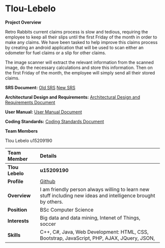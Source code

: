 # Tlou-Lebelo

**Project Overview**

Retro Rabbits current claims process is slow and tedious, requiring the employee to keep all their slips until the first Friday of the month in order to make any claims. We have been tasked to help improve this claims process by creating an android application that will be used to scan either an odometer for fuel claims or a slip for other claims.

The image scanner will extract the relevant information from the scanned image, do the necessary calculations and store this information. Then on the first Friday of the month, the employee will simply send all their stored claims.

**SRS Document:**
<a href="https://github.com/cos301-2019-se/Reformed-Rabbit-Requisitions-Routine/blob/master/src-old/Documentation/Demo%201.pdf" target="_blank">Old SRS</a> <a href="https://github.com/cos301-2019-se/Tlou-Lebelo/blob/master/Documentation/SRS_SpecificationRetro_Rabbits_Claim_System.pdf" target="_blank">New SRS</a>

**Architectural Design and Requirements:**
<a href="https://github.com/cos301-2019-se/Reformed-Rabbit-Requisitions-Routine/blob/master/src-old/Documentation/Demo%202.pdf" target="_blank">Architectural Design and Requirements Document</a>

**User Manual:**
<a href="https://github.com/cos301-2019-se/Tlou-Lebelo/blob/master/Documentation/User_Manual.pdf" target="_blank">User Manual Document</a>

**Coding Standards:**
<a href="https://github.com/cos301-2019-se/Tlou-Lebelo/blob/master/Documentation/Coding_Standards.pdf" target="_blank">Coding Standards Document</a>


**Team Members**

Tlou Lebelo u15209190 <br>

|Team Member | Details | 
| :---         | :---         |  
|**Tlou Lebelo**|**u15209190** |
|**Profile** |<a href="https://github.com/Kgatishi" target="_blank">Github</a>|
|**Overview**|I am friendly person always willing to learn new stuff including new ideas and intelligence brought by others. |
|**Position** |BSc Computer Science|
|**Interests** |Big data and data mining, Intenet of Things, soccer|
|**Skills**|C++, C#, Java, Web Development: HTML, CSS, Bootstrap, JavaScript, PHP, AJAX, JQuery, JSON,
